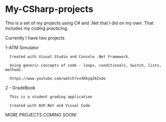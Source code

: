 # My-CSharp-projects

This is a set of my projects using C# and .Net that I did on my own. 
That includes my coding practicing. 

Currently I have two projects

1-ATM Simulator 

      Created with Visual Studio and Console .Net Framework. 
      
      Using generic concepts of code - loops, conditionals, Switch, lists, methods.
      
      https://www.youtube.com/watch?v=XKbyqZ4Zxdo
      
2 - GradeBook

      This is a student grading application
      
      Created with ASP.Net and Visual Code
      
MORE PROJECTS COMING SOON!

